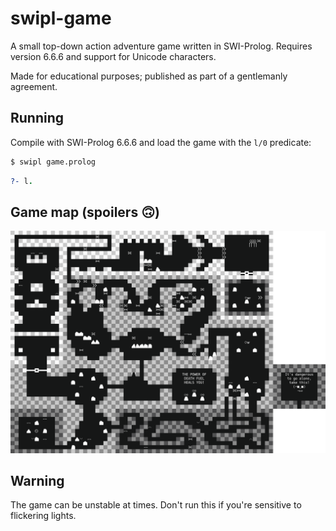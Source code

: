 # swipl-game
A small top-down action adventure game written in SWI-Prolog. Requires version 6.6.6 and support for Unicode characters.

Made for educational purposes; published as part of a gentlemanly agreement.
## Running
Compile with SWI-Prolog 6.6.6 and load the game with the `l/0` predicate:
```bash
$ swipl game.prolog
```
```prolog
?- l.
```
## Game map (spoilers 🙃)
<picture>
  <a href="https://raw.githubusercontent.com/DeathFuel/swipl-game/main/map.png">
    <img width="720px" alt="Game map. Click to view full size" src="https://raw.githubusercontent.com/DeathFuel/swipl-game/main/map.png">
  </a>
</picture>

## Warning
The game can be unstable at times. Don't run this if you're sensitive to flickering lights.
